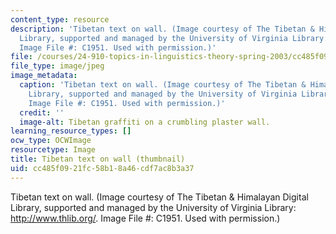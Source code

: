 ```yaml
---
content_type: resource
description: 'Tibetan text on wall. (Image courtesy of The Tibetan & Himalayan Digital
  Library, supported and managed by the University of Virginia Library: http://www.thlib.org/.
  Image File #: C1951. Used with permission.)'
file: /courses/24-910-topics-in-linguistics-theory-spring-2003/cc485f0921fc58b18a46cdf7ac8b3a37_24-910s03-th.jpg
file_type: image/jpeg
image_metadata:
  caption: 'Tibetan text on wall. (Image courtesy of The Tibetan & Himalayan Digital
    Library, supported and managed by the University of Virginia Library: [http://www.thlib.org/](http://www.thlib.org/).
    Image File #: C1951. Used with permission.)'
  credit: ''
  image-alt: Tibetan graffiti on a crumbling plaster wall.
learning_resource_types: []
ocw_type: OCWImage
resourcetype: Image
title: Tibetan text on wall (thumbnail)
uid: cc485f09-21fc-58b1-8a46-cdf7ac8b3a37
---
```

Tibetan text on wall. (Image courtesy of The Tibetan & Himalayan Digital Library, supported and managed by the University of Virginia Library: http://www.thlib.org/. Image File #: C1951. Used with permission.)